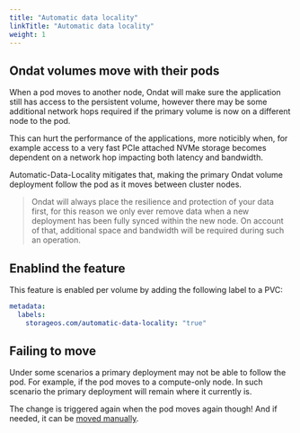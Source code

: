 ```yaml
---
title: "Automatic data locality"
linkTitle: "Automatic data locality"
weight: 1
---
```


## Ondat volumes move with their pods

When a pod moves to another node, Ondat will make sure the application still has access to the persistent volume, however there may be some additional network hops required if the primary volume is now on a different node to the pod.

This can hurt the performance of the applications, more noticibly when, for example access to a very fast PCIe attached NVMe storage becomes dependent on a network hop impacting both latency and bandwidth.

Automatic-Data-Locality mitigates that, making the primary Ondat volume deployment follow the pod as it moves between cluster nodes.

> Ondat will always place the resilience and protection of your data first, for this reason we only ever remove data when a new deployment has been fully synced within the new node. On account of that, additional space and bandwidth will be required during such an operation.

## Enablind the feature

This feature is enabled per volume by adding the following label to a PVC:

```yaml
metadata:
  labels:
    storageos.com/automatic-data-locality: "true"
```

## Failing to move

Under some scenarios a primary deployment may not be able to follow the pod. For example, if the pod moves to a compute-only node. In such scenario the primary deployment will remain where it currently is.

The change is triggered again when the pod moves again though! And if needed, it can be [moved manually](/docs/concepts/move).
